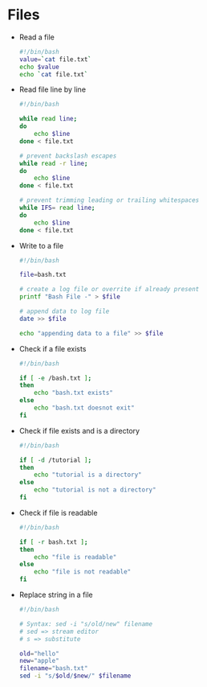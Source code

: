 # Files

- Read a file

    ```bash
    #!/bin/bash
    value=`cat file.txt`
    echo $value
    echo `cat file.txt`
    ```

- Read file line by line

    ```bash
    #!/bin/bash
    
    while read line;
    do
    	echo $line
    done < file.txt
    
    # prevent backslash escapes
    while read -r line;
    do
    	echo $line
    done < file.txt
    
    # prevent trimming leading or trailing whitespaces
    while IFS= read line;
    do
    	echo $line
    done < file.txt
    ```

- Write to a file

    ```bash
    #!/bin/bash
    
    file=bash.txt
    
    # create a log file or overrite if already present
    printf "Bash File -" > $file
    
    # append data to log file
    date >> $file
    
    echo "appending data to a file" >> $file
    ```

- Check if a file exists

    ```bash
    #!/bin/bash
    
    if [ -e /bash.txt ];
    then
    	echo "bash.txt exists"
    else
    	echo "bash.txt doesnot exit"
    fi
    ```

- Check if file exists and is a directory

    ```bash
    #!/bin/bash
    
    if [ -d /tutorial ];
    then
    	echo "tutorial is a directory"
    else
    	echo "tutorial is not a directory"
    fi
    ```

- Check if file is readable

    ```bash
    #!/bin/bash
    
    if [ -r bash.txt ];
    then
    	echo "file is readable"
    else
    	echo "file is not readable"
    fi
    ```

- Replace string in a file

    ```bash
    #!/bin/bash
    
    # Syntax: sed -i "s/old/new" filename
    # sed => stream editor
    # s => substitute
    
    old="hello"
    new="apple"
    filename="bash.txt"
    sed -i "s/$old/$new/" $filename
    ```